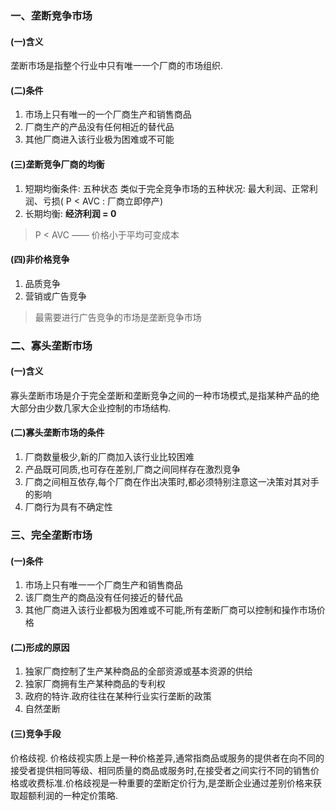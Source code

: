 ### 一、垄断竞争市场
#### (一)含义
垄断市场是指整个行业中只有唯一一个厂商的市场组织.
#### (二)条件
1. 市场上只有唯一的一个厂商生产和销售商品
2. 厂商生产的产品没有任何相近的替代品
3. 其他厂商进入该行业极为困难或不可能
#### (三)垄断竞争厂商的均衡
1. 短期均衡条件: 五种状态
	类似于完全竞争市场的五种状况: 最大利润、正常利润、亏损( P < AVC : 厂商立即停产)
2. 长期均衡: **经济利润 = 0**
>P < AVC  —— 价格小于平均可变成本
#### (四)非价格竞争
1. 品质竞争
2. 营销或广告竞争
>最需要进行广告竞争的市场是垄断竞争市场

### 二、寡头垄断市场
#### (一)含义
寡头垄断市场是介于完全垄断和垄断竞争之间的一种市场模式,是指某种产品的绝大部分由少数几家大企业控制的市场结构.
#### (二)寡头垄断市场的条件
1. 厂商数量极少,新的厂商加入该行业比较困难
2. 产品既可同质,也可存在差别,厂商之间同样存在激烈竞争
3. 厂商之间相互依存,每个厂商在作出决策时,都必须特别注意这一决策对其对手的影响
4. 厂商行为具有不确定性


### 三、完全垄断市场
#### (一)条件
1. 市场上只有唯一一个厂商生产和销售商品
2. 该厂商生产的商品没有任何接近的替代品
3. 其他厂商进入该行业都极为困难或不可能,所有垄断厂商可以控制和操作市场价格
#### (二)形成的原因
1. 独家厂商控制了生产某种商品的全部资源或基本资源的供给
2. 独家厂商拥有生产某种商品的专利权
3. 政府的特许.政府往往在某种行业实行垄断的政策
4. 自然垄断
#### (三)竞争手段
价格歧视.
价格歧视实质上是一种价格差异,通常指商品或服务的提供者在向不同的接受者提供相同等级、相同质量的商品或服务时,在接受者之间实行不同的销售价格或收费标准.价格歧视是一种重要的垄断定价行为,是垄断企业通过差别价格来获取超额利润的一种定价策略.